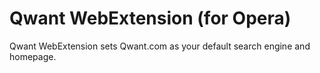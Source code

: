 # Qwant WebExtension (for Opera)

Qwant WebExtension sets Qwant.com as your default search engine and homepage.
